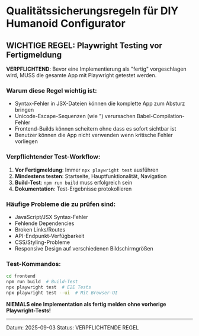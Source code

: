 # Qualitätssicherungsregeln für DIY Humanoid Configurator

## WICHTIGE REGEL: Playwright Testing vor Fertigmeldung

**VERPFLICHTEND**: Bevor eine Implementierung als "fertig" vorgeschlagen wird, MUSS die gesamte App mit Playwright getestet werden.

### Warum diese Regel wichtig ist:
- Syntax-Fehler in JSX-Dateien können die komplette App zum Absturz bringen
- Unicode-Escape-Sequenzen (wie \") verursachen Babel-Compilation-Fehler
- Frontend-Builds können scheitern ohne dass es sofort sichtbar ist
- Benutzer können die App nicht verwenden wenn kritische Fehler vorliegen

### Verpflichtender Test-Workflow:
1. **Vor Fertigmeldung**: Immer `npx playwright test` ausführen
2. **Mindestens testen**: Startseite, Hauptfunktionalität, Navigation
3. **Build-Test**: `npm run build` muss erfolgreich sein
4. **Dokumentation**: Test-Ergebnisse protokollieren

### Häufige Probleme die zu prüfen sind:
- JavaScript/JSX Syntax-Fehler
- Fehlende Dependencies
- Broken Links/Routes
- API-Endpunkt-Verfügbarkeit
- CSS/Styling-Probleme
- Responsive Design auf verschiedenen Bildschirmgrößen

### Test-Kommandos:
```bash
cd frontend
npm run build  # Build-Test
npx playwright test  # E2E Tests
npx playwright test --ui  # Mit Browser-UI
```

**NIEMALS eine Implementation als fertig melden ohne vorherige Playwright-Tests!**

---
Datum: 2025-09-03
Status: VERPFLICHTENDE REGEL